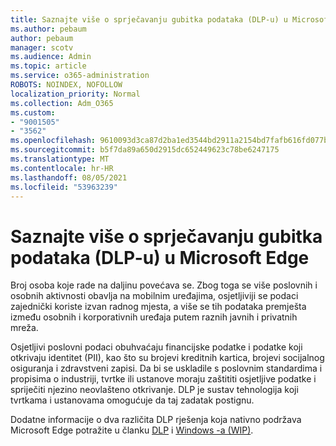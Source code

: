 ```yaml
---
title: Saznajte više o sprječavanju gubitka podataka (DLP-u) u Microsoft Edge
ms.author: pebaum
author: pebaum
manager: scotv
ms.audience: Admin
ms.topic: article
ms.service: o365-administration
ROBOTS: NOINDEX, NOFOLLOW
localization_priority: Normal
ms.collection: Adm_O365
ms.custom:
- "9001505"
- "3562"
ms.openlocfilehash: 9610093d3ca87d2ba1ed3544bd2911a2154bd7fafb616fd077b42d5cce6c49fb
ms.sourcegitcommit: b5f7da89a650d2915dc652449623c78be6247175
ms.translationtype: MT
ms.contentlocale: hr-HR
ms.lasthandoff: 08/05/2021
ms.locfileid: "53963239"
---
```

# <a name="learn-about-data-loss-prevention-dlp-in-microsoft-edge"></a>Saznajte više o sprječavanju gubitka podataka (DLP-u) u Microsoft Edge

Broj osoba koje rade na daljinu povećava se. Zbog toga se više poslovnih i osobnih aktivnosti obavlja na mobilnim uređajima, osjetljiviji se podaci zajednički koriste izvan radnog mjesta, a više se tih podataka premješta između osobnih i korporativnih uređaja putem raznih javnih i privatnih mreža.

Osjetljivi poslovni podaci obuhvaćaju financijske podatke i podatke koji otkrivaju identitet (PII), kao što su brojevi kreditnih kartica, brojevi socijalnog osiguranja i zdravstveni zapisi. Da bi se uskladile s poslovnim standardima i propisima o industriji, tvrtke ili ustanove moraju zaštititi osjetljive podatke i spriječiti njezino neovlašteno otkrivanje. DLP je sustav tehnologija koji tvrtkama i ustanovama omogućuje da taj zadatak postignu.

Dodatne informacije o dva različita DLP rješenja koja nativno podržava Microsoft Edge potražite u članku [DLP](https://go.microsoft.com/fwlink/?linkid=2151765) i [Windows -a (WIP)](https://go.microsoft.com/fwlink/?linkid=2151766).
